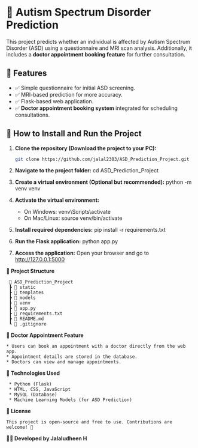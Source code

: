 # 🧩 Autism Spectrum Disorder Prediction

This project predicts whether an individual is affected by Autism Spectrum Disorder (ASD) using a questionnaire and MRI scan analysis. Additionally, it includes a **doctor appointment booking feature** for further consultation.

## 🔹 Features
- ✅ Simple questionnaire for initial ASD screening.
- ✅ MRI-based prediction for more accuracy.
- ✅ Flask-based web application.
- ✅ **Doctor appointment booking system** integrated for scheduling consultations.

## 🔹 How to Install and Run the Project
1. **Clone the repository (Download the project to your PC):** 
   ```bash
   git clone https://github.com/jalal2303/ASD_Prediction_Project.git
   
2. **Navigate to the project folder:**
     cd ASD_Prediction_Project
   
3. **Create a virtual environment (Optional but recommended):**
     python -m venv venv
   
4. **Activate the virtual environment:**
   * On Windows:
       venv\Scripts\activate
   * On Mac/Linux:
       source venv/bin/activate
     
5. **Install required dependencies:**
     pip install -r requirements.txt
   
6. **Run the Flask application:**
     python app.py
   
7. **Access the application:**
   Open your browser and go to
     http://127.0.0.1:5000
   
**🔹 Project Structure**

     📂 ASD_Prediction_Project
     ┣ 📂 static
     ┣ 📂 templates
     ┣ 📂 models
     ┣ 📂 venv
     ┣ 📄 app.py
     ┣ 📄 requirements.txt
     ┣ 📄 README.md
     ┗ 📄 .gitignore
     
**🔹 Doctor Appointment Feature**

    * Users can book an appointment with a doctor directly from the web app.
    * Appointment details are stored in the database.
    * Doctors can view and manage appointments.

**🔹 Technologies Used**

     * Python (Flask)
     * HTML, CSS, JavaScript
     * MySQL (Database)
     * Machine Learning Models (for ASD Prediction)
    
**🔹 License**

    This project is open-source and free to use. Contributions are welcome! 🚀

**👨‍💻 Developed by Jalaludheen H**

    



